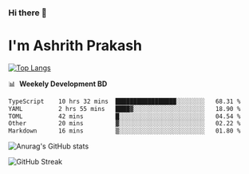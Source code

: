 ### Hi there 👋
# I'm Ashrith Prakash

[![Top Langs](https://github-readme-stats.vercel.app/api/top-langs/?username=xxcheckmatexx&count_private=true&include_all_commits=true&show_icons=true&line_height=20&title_color=FFFFFF&icon_color=FFFFFF&text_color=FFFFFF&bg_color=0D1117&langs_count=8)](https://github.com/anuraghazra/github-readme-stats)

📊 &nbsp;**Weekely Development BD**

<!--START_SECTION:waka-->

```txt
TypeScript    10 hrs 32 mins  █████████████████░░░░░░░░   68.31 %
YAML          2 hrs 55 mins   ████▓░░░░░░░░░░░░░░░░░░░░   18.90 %
TOML          42 mins         █░░░░░░░░░░░░░░░░░░░░░░░░   04.54 %
Other         20 mins         ▓░░░░░░░░░░░░░░░░░░░░░░░░   02.22 %
Markdown      16 mins         ▒░░░░░░░░░░░░░░░░░░░░░░░░   01.80 %
```

<!--END_SECTION:waka-->

![Anurag's GitHub stats](https://github-readme-stats.vercel.app/api?username=xxcheckmatexx&count_private=true&show_icons=true&theme=merko)  

![GitHub Streak](http://github-readme-streak-stats.herokuapp.com?user=xxcheckmatexx&theme=merko&hide_border=true&date_format=M%20j%5B%2C%20Y%5D&fire=DD0E0B)
<br/>

